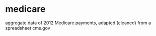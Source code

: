 medicare
========

aggregate data of 2012 Medicare payments, adapted (cleaned) from a spreadsheet cms.gov
